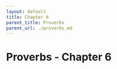 ```yaml
---
layout: default
title: Chapter 6
parent_title: Proverbs
parent_url: ./proverbs.md
---
```


# Proverbs - Chapter 6
